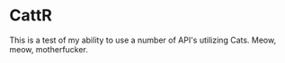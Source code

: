 # CattR
This is a test of my ability to use a number of API's utilizing Cats. Meow, meow, motherfucker.
